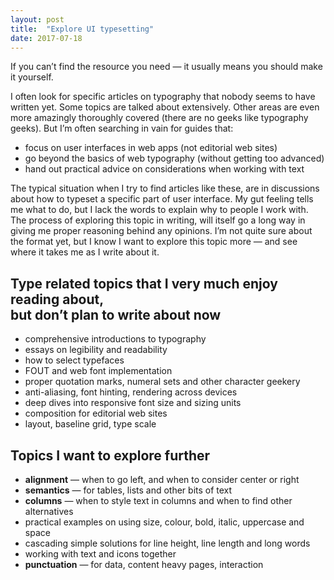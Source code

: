 ```yaml
---
layout: post
title:  "Explore UI typesetting"
date: 2017-07-18
---
```


If you can’t find the resource you need — it usually means you should make it yourself.

I often look for specific articles on typography that nobody seems to have written yet. Some topics are talked about extensively. Other areas are even more amazingly thoroughly covered (there are no geeks like typography geeks). But I’m often searching in vain for guides that:

* focus on user interfaces in web apps (not editorial web sites)
* go beyond the basics of web typography (without getting too advanced)
* hand out practical advice on considerations when working with text

The typical situation when I try to find articles like these, are in discussions about how to typeset a specific part of user interface. My gut feeling tells me what to do, but I lack the words to explain why to people I work with. The process of exploring this topic in writing, will itself go a long way in giving me proper reasoning behind any opinions. I’m not quite sure about the format yet, but I know I want to explore this topic more — and see where it takes me as I write about it.

## Type related topics that I very much enjoy reading about,<br> but don’t plan to write about now

* comprehensive introductions to typography
* essays on legibility and readability
* how to select typefaces
* FOUT and web font implementation
* proper quotation marks, numeral sets and other character geekery
* anti-aliasing, font hinting, rendering across devices
* deep dives into responsive font size and sizing units
* composition for editorial web sites
* layout, baseline grid, type scale

## Topics I want to explore further

* **alignment** — when to go left, and when to consider center or right
* **semantics** — for tables, lists and other bits of text
* **columns** — when to style text in columns and when to find other alternatives
* practical examples on using size, colour, bold, italic, uppercase and space
* cascading simple solutions for line height, line length and long words
* working with text and icons together
* **punctuation** — for data, content heavy pages, interaction
